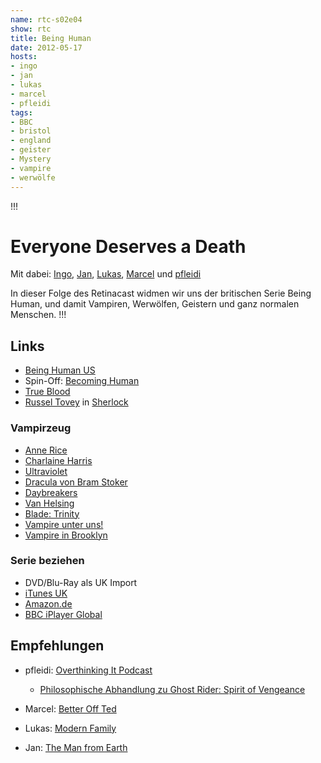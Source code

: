 ```yaml
---
name: rtc-s02e04
show: rtc
title: Being Human
date: 2012-05-17
hosts:
- ingo
- jan
- lukas
- marcel
- pfleidi
tags:
- BBC
- bristol
- england
- geister
- Mystery
- vampire
- werwölfe
---
```

!!!

# Everyone Deserves a Death
Mit dabei: [Ingo](https://twitter.com/ingoebel), [Jan](https://twitter.com/jvanvinkenroye), [Lukas](https://twitter.com/blubser), [Marcel](https://twitter.com/xartas) und [pfleidi](https://twitter.com/pfleidi)

In dieser Folge des Retinacast widmen wir uns der britischen Serie Being Human, und damit Vampiren, Werwölfen, Geistern und ganz normalen Menschen.
!!!

## Links

- [Being Human US](http://www.imdb.com/title/tt1595680/)
- Spin-Off: [Becoming Human](http://www.imdb.com/title/tt1829850/)
- [True Blood](http://www.amazon.de/True-Blood-komplette-erste-Staffel/dp/B0033T0PKA)
- [Russel Tovey](http://www.imdb.com/name/nm0869871/) in [Sherlock](http://www.amazon.de/Sherlock-Staffel-1-2-DVDs/dp/B0052AJ2KM)

### Vampirzeug

- [Anne Rice](http://www.amazon.de/s/ref=nb_sb_noss_1?__mk_de_DE=%C5M%C5Z%D5%D1&url=search-alias%3Daps&field-keywords=Anne+Rice&x=0&y=0)
- [Charlaine Harris](http://de.wikipedia.org/wiki/Sookie-Stackhouse-Buchreihe)
- [Ultraviolet](https://en.wikipedia.org/wiki/Ultraviolet_%28TV_serial%29)
- [Dracula von Bram Stoker](http://www.amazon.de/s/ref=nb_sb_ss_c_4_7?__mk_de_DE=%C5M%C5Z%D5%D1&url=search-alias%3Dstripbooks&field-keywords=dracula&x=0&y=0&sprefix=Dracula%2Caps%2C302)
- [Daybreakers](http://www.imdb.com/title/tt0433362/)
- [Van Helsing](http://www.amazon.de/Van-Helsing-Blu-ray-Hugh-Jackman/dp/B001SM428A/ref=sr_1_2?ie=UTF8&qid=1334519320&sr=8-2)
- [Blade: Trinity](http://www.amazon.de/Blade-Trinity-Wesley-Snipes/dp/B000FFJSXU/ref=sr_1_3?s=dvd&ie=UTF8&qid=1334519391&sr=1-3)
- [Vampire unter uns! ](http://www.amazon.de/Vampire-unter-uns-Lydia-Benecke/dp/3939459240)
- [Vampire in Brooklyn](http://www.amazon.de/Vampire-Brooklyn-Eddie-Murphy/dp/B0000694RT/ref=sr_1_cc_1?s=aps&ie=UTF8&qid=1334519404&sr=1-1-catcorr)

### Serie beziehen

- DVD/Blu-Ray als UK Import
- [iTunes UK](http://itunes.apple.com/gb/tv-season/being-human-series-1/id304378583)
- [Amazon.de](http://www.amazon.com/There-Goes-Neighborhood-Part-1/dp/B004JMNEE4/ref=sr_1_2?ie=UTF8&qid=1330539353&sr=8-2)
- [BBC iPlayer Global](http://itunes.apple.com/de/app/bbc-iplayer-global/id449130604?mt=8)

## Empfehlungen

- pfleidi: [Overthinking It Podcast](http://www.overthinkingit.com/category/podcast/otip/)
  - [Philosophische Abhandlung zu Ghost Rider: Spirit of Vengeance](http://www.overthinkingit.com/2012/02/20/otip-episode-190/)

- Marcel: [Better Off Ted](http://www.imdb.com/title/tt1235547/)
- Lukas: [Modern Family](http://www.amazon.de/Modern-Family-Season-1-2-Import/dp/B004VLZTYG/ref=sr_1_1?ie=UTF8&qid=1337285242&sr=8-1)
- Jan: [The Man from Earth](http://www.amazon.de/The-Man-Earth-David-Smith/dp/B001GEVZ4Y/ref=sr_1_sc_1?ie=UTF8&qid=1337285223&sr=8-1-spell)
